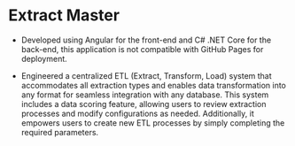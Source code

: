 # Extract Master

- Developed using Angular for the front-end and C# .NET Core for the back-end, this application is not compatible with GitHub Pages for deployment.

- Engineered a centralized ETL (Extract, Transform, Load) system that accommodates all extraction types and enables data transformation into any format for seamless integration with any database. This system includes a data scoring feature, allowing users to review extraction processes and modify configurations as needed. Additionally, it empowers users to create new ETL processes by simply completing the required parameters.
